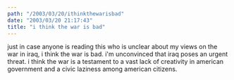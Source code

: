 ```yaml
---
path: "/2003/03/20/ithinkthewarisbad" 
date: "2003/03/20 21:17:43" 
title: "i think the war is bad" 
---
```

just in case anyone is reading this who is unclear about my views on the war in iraq, i think the war is bad. i'm unconvinced that iraq poses an urgent threat. i think the war is a testament to a vast lack of creativity in american government and a civic laziness among american citizens.
